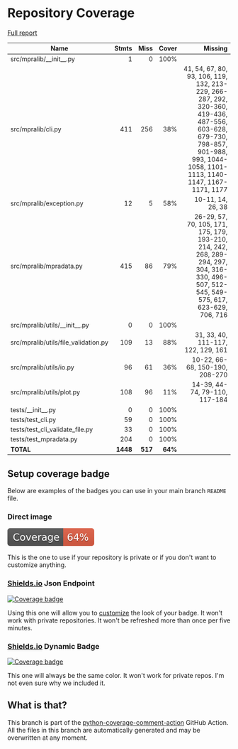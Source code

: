 # Repository Coverage

[Full report](https://htmlpreview.github.io/?https://github.com/kircherlab/MPRAlib/blob/python-coverage-comment-action-data/htmlcov/index.html)

| Name                                  |    Stmts |     Miss |   Cover |   Missing |
|-------------------------------------- | -------: | -------: | ------: | --------: |
| src/mpralib/\_\_init\_\_.py           |        1 |        0 |    100% |           |
| src/mpralib/cli.py                    |      411 |      256 |     38% |41, 54, 67, 80, 93, 106, 119, 132, 213-229, 266-287, 292, 320-360, 419-436, 487-556, 603-628, 679-730, 798-857, 901-988, 993, 1044-1058, 1101-1113, 1140-1147, 1167-1171, 1177 |
| src/mpralib/exception.py              |       12 |        5 |     58% |10-11, 14, 26, 38 |
| src/mpralib/mpradata.py               |      415 |       86 |     79% |26-29, 57, 70, 105, 171, 175, 179, 193-210, 214, 242, 268, 289-294, 297, 304, 316-330, 496-507, 512-545, 549-575, 617, 623-629, 706, 716 |
| src/mpralib/utils/\_\_init\_\_.py     |        0 |        0 |    100% |           |
| src/mpralib/utils/file\_validation.py |      109 |       13 |     88% |31, 33, 40, 111-117, 122, 129, 161 |
| src/mpralib/utils/io.py               |       96 |       61 |     36% |10-22, 66-68, 150-190, 208-270 |
| src/mpralib/utils/plot.py             |      108 |       96 |     11% |14-39, 44-74, 79-110, 117-184 |
| tests/\_\_init\_\_.py                 |        0 |        0 |    100% |           |
| tests/test\_cli.py                    |       59 |        0 |    100% |           |
| tests/test\_cli\_validate\_file.py    |       33 |        0 |    100% |           |
| tests/test\_mpradata.py               |      204 |        0 |    100% |           |
|                             **TOTAL** | **1448** |  **517** | **64%** |           |


## Setup coverage badge

Below are examples of the badges you can use in your main branch `README` file.

### Direct image

[![Coverage badge](https://raw.githubusercontent.com/kircherlab/MPRAlib/python-coverage-comment-action-data/badge.svg)](https://htmlpreview.github.io/?https://github.com/kircherlab/MPRAlib/blob/python-coverage-comment-action-data/htmlcov/index.html)

This is the one to use if your repository is private or if you don't want to customize anything.

### [Shields.io](https://shields.io) Json Endpoint

[![Coverage badge](https://img.shields.io/endpoint?url=https://raw.githubusercontent.com/kircherlab/MPRAlib/python-coverage-comment-action-data/endpoint.json)](https://htmlpreview.github.io/?https://github.com/kircherlab/MPRAlib/blob/python-coverage-comment-action-data/htmlcov/index.html)

Using this one will allow you to [customize](https://shields.io/endpoint) the look of your badge.
It won't work with private repositories. It won't be refreshed more than once per five minutes.

### [Shields.io](https://shields.io) Dynamic Badge

[![Coverage badge](https://img.shields.io/badge/dynamic/json?color=brightgreen&label=coverage&query=%24.message&url=https%3A%2F%2Fraw.githubusercontent.com%2Fkircherlab%2FMPRAlib%2Fpython-coverage-comment-action-data%2Fendpoint.json)](https://htmlpreview.github.io/?https://github.com/kircherlab/MPRAlib/blob/python-coverage-comment-action-data/htmlcov/index.html)

This one will always be the same color. It won't work for private repos. I'm not even sure why we included it.

## What is that?

This branch is part of the
[python-coverage-comment-action](https://github.com/marketplace/actions/python-coverage-comment)
GitHub Action. All the files in this branch are automatically generated and may be
overwritten at any moment.